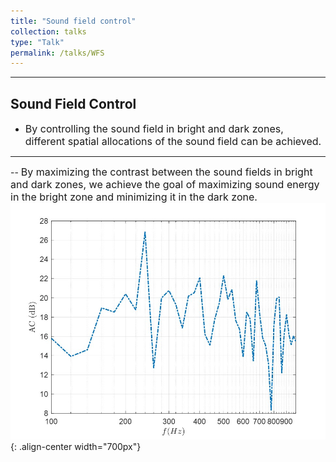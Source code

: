 ```yaml
---
title: "Sound field control"
collection: talks
type: "Talk"
permalink: /talks/WFS
---
```


---
## Sound Field Control 
- <font size=3> By controlling the sound field in bright and dark zones, different spatial allocations of the sound field can be achieved.</font>


---
-- <font size=3> By maximizing the contrast between the sound fields in bright and dark zones, we achieve the goal of maximizing sound energy in the bright zone and minimizing it in the dark zone.</font>  
![AEC before](/images/ac.jpg){: .align-center width="700px"}



 

